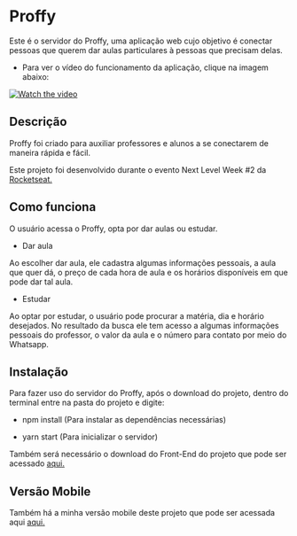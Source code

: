 # Proffy

Este é o servidor do Proffy, uma aplicação web cujo objetivo é conectar pessoas que querem dar aulas particulares à pessoas que precisam delas.

- Para ver o vídeo do funcionamento da aplicação, clique na imagem abaixo:

[![Watch the video](https://github.com/LissandraRodrigues/proffy_web/blob/master/Proffy_Exemplo.png?raw=true)](https://youtu.be/PDvNTTUjlOM)
  
 ## Descrição
 
 Proffy foi criado para auxiliar professores e alunos a se conectarem de maneira rápida e fácil. 
 
 Este projeto foi desenvolvido durante o evento Next Level Week #2 da <a href = "https://rocketseat.com.br/"> Rocketseat. </a>
 
 ## Como funciona
 
 O usuário acessa o Proffy, opta por dar aulas ou estudar. 
 
 - Dar aula
 
 Ao escolher dar aula, ele cadastra algumas informações pessoais, a aula que quer dá, o preço de cada hora de aula e os horários disponíveis em que pode dar tal aula. 
 
 - Estudar
 
Ao optar por estudar, o usuário pode procurar a matéria, dia e horário desejados. No resultado da busca ele tem acesso a algumas informações pessoais do professor, o valor da aula e o número para contato por meio do Whatsapp.
  
 ## Instalação
 
 Para fazer uso do servidor do Proffy, após o download do projeto, dentro do terminal entre na pasta do projeto e digite:
 
 * npm install (Para instalar as dependências necessárias)
 
 * yarn start (Para inicializar o servidor) 
 
 Também será necessário o download do Front-End do projeto que pode ser acessado <a href = "https://github.com/LissandraRodrigues/proffy_web"> aqui. </a>
 
 ## Versão Mobile

Também há a minha versão mobile deste projeto que pode ser acessada aqui <a href = "https://github.com/LissandraRodrigues/proffy_mobile"> aqui. </a>
 



